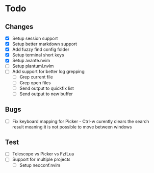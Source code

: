 # Todo

## Changes

- [x] Setup session support
- [x] Setup better markdown support
- [x] Add fuzzy find config folder
- [x] Setup terminal short keys
- [x] Setup avante.nvim
- [ ] Setup plantuml.nvim
- [ ] Add support for better log grepping
  - [ ] Grep current file
  - [ ] Grep open files
  - [ ] Send output to quickfix list
  - [ ] Send output to new buffer

## Bugs

- [ ] Fix keyboard mapping for Picker - Ctrl-w curently clears the search result meaning it is not possible to move between windows

## Test

- [ ] Telescope vs Picker vs FzfLua
- [ ] Support for multiple projects
  - [ ] Setup neoconf.nvim
